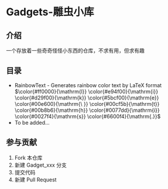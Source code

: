 # Gadgets-雕虫小库

## 介绍

一个存放着一些奇奇怪怪小东西的仓库，不求有用，但求有趣

## 目录

* RainbowText - Generates rainbow color text by LaTeX format $\color{#ff0000}{\mathrm{l}}
\color{#e94f00}{\mathrm{i}}
\color{#d29f00}{\mathrm{k}}
\color{#5bcf00}{\mathrm{e}}
\color{#00e600}{\mathrm{\ }}
\color{#00cf5b}{\mathrm{t}}
\color{#00b8b6}{\mathrm{h}}
\color{#0077dd}{\mathrm{i}}
\color{#0027f4}{\mathrm{s}}
\color{#6600f4}{\mathrm{.}}$
* To be added...

## 参与贡献

1. Fork 本仓库
2. 新建 Gadget_xxx 分支
3. 提交代码
4. 新建 Pull Request
